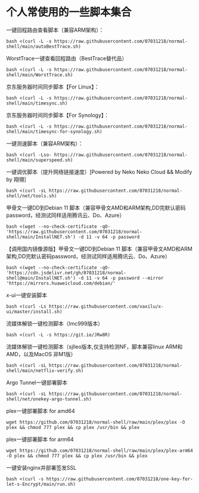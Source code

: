 # **个人常使用的一些脚本集合**

一键回程路由查看脚本（兼容ARM架构）：
```shell
bash <(curl -L -s https://raw.githubusercontent.com/07031218/normal-shell/main/autoBestTrace.sh)
```
WorstTrace一键查看回程路由（BestTrace替代品）
```shell
bash <(curl -L -s https://raw.githubusercontent.com/07031218/normal-shell/main/WorstTrace.sh)
```
京东服务器时间同步脚本【For Linux】：
```shell
bash <(curl -L -s https://raw.githubusercontent.com/07031218/normal-shell/main/timesync.sh)
```
京东服务器时间同步脚本【For Synology】：
```shell
bash <(curl -L -s https://raw.githubusercontent.com/07031218/normal-shell/main/timesync-for-synology.sh)
```
一键测速脚本（兼容ARM架构）：
```shell
bash <(curl -Lso- https://raw.githubusercontent.com/07031218/normal-shell/main/superspeed.sh)
```
一键调优脚本（提升网络链接速度）[Powered by Neko Neko Cloud && Modify by 翔翎]
```shell
bash <(curl -sL https://raw.githubusercontent.com/07031218/normal-shell/net/tools.sh)
```
甲骨文一键DD到Debian 11 脚本（兼容甲骨文AMD和ARM架构,DD完默认密码password，经测试同样适用腾讯云、Do、Azure）
```shell
bash <(wget --no-check-certificate -qO- 'https://raw.githubusercontent.com/07031218/normal-shell/main/InstallNET.sh') -d 11 -v 64 -p password
```

【调用国内镜像源版】甲骨文一键DD到Debian 11 脚本（兼容甲骨文AMD和ARM架构,DD完默认密码password，经测试同样适用腾讯云、Do、Azure）

```shell
bash <(wget --no-check-certificate -qO- 'https://cdn.jsdelivr.net/gh/07031218/normal-shell@main/InstallNET.sh') -d 11 -v 64 -p password --mirror 'https://mirrors.huaweicloud.com/debian/'
```
x-ui一键安装脚本
```shell
bash <(curl -Ls https://raw.githubusercontent.com/vaxilu/x-ui/master/install.sh)
```
流媒体解锁一键检测脚本（lmc999版本）
```shell
bash <(curl -L -s https://git.io/JRw8R)
```
流媒体解锁一键检测脚本（sjlleo版本,仅支持检测NF，脚本兼容linux ARM和AMD，以及MacOS 非M1版）
```shell
bash <(curl -sL https://raw.githubusercontent.com/07031218/normal-shell/main/netflix-verify.sh)
```
Argo Tunnel一键部署脚本
```shell
bash <(curl -sL https://raw.githubusercontent.com/07031218/normal-shell/net/onekey-argo-tunnel.sh)
```
plex一键部署脚本 for amd64
```shell
wget https://github.com/07031218/normal-shell/raw/main/plex/plex -O plex && chmod 777 plex && cp plex /usr/bin && plex
```
plex一键部署脚本 for arm64
```shell
wget https://github.com/07031218/normal-shell/raw/main/plex/plex-arm64 -O plex && chmod 777 plex && cp plex /usr/bin && plex
```
一键安装nginx并部署签发SSL
```shell
bash <(curl -s https://raw.githubusercontent.com/07031218/one-key-for-let-s-Encrypt/main/run.sh) 
```
